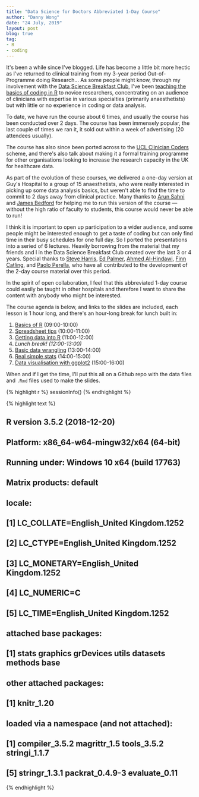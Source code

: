 ```yaml
---
title: "Data Science for Doctors Abbreviated 1-Day Course"
author: "Danny Wong"
date: "24 July, 2019"
layout: post
blog: true
tag:
- R
- coding
---
```


It's been a while since I've blogged. Life has become a little bit more hectic as I've returned to clinical training from my 3-year period Out-of-Programme doing Research... As some people might know, through my involvement with the [Data Science Breakfast Club](http://dannyjnwong.github.io/Data-Science-Breakfast-Club/), I've been [teaching the basics of coding in R](http://datascibc.org/Data-Science-for-Docs/) to novice researchers, concentrating on an audience of clinicians with expertise in various specialties (primarily anaesthetists) but with little or no experience in coding or data analysis. 

To date, we have run the course about 6 times, and usually the course has been conducted over 2 days. The course has been immensely popular, the last couple of times we ran it, it sold out within a week of advertising (20 attendees usually).

The course has also since been ported across to the [UCL Clinician Coders](https://www.ucl.ac.uk/school-life-medical-sciences/about-slms/office-vice-provost-health/academic-careers-office/career-schemes/clinician-coders) scheme, and there's also talk about making it a formal training programme for other organisations looking to increase the research capacity in the UK for healthcare data.

As part of the evolution of these courses, we delivered a one-day version at Guy's Hospital to a group of 15 anaesthetists, who were really interested in picking up some data analysis basics, but weren't able to find the time to commit to 2 days away from clinical practice. Many thanks to [Arun Sahni](https://twitter.com/DrArunSahni) and [James Bedford](https://twitter.com/jbedford84) for helping me to run this version of the course &mdash; without the high ratio of faculty to students, this course would never be able to run!

I think it is important to open up participation to a wider audience, and some people might be interested enough to get a taste of coding but can only find time in their busy schedules for one full day. So I ported the presentations into a seried of 6 lectures. Heavily borrowing from the material that my friends and I in the Data Science Breakfast Club created over the last 3 or 4 years. Special thanks to [Steve Harris](https://twitter.com/drstevok), [Ed Palmer](https://twitter.com/DocEd), [Ahmed Al-Hindawi](https://twitter.com/aalhindawi), [Finn Catling](https://twitter.com/FinnCatling), and [Paolo Perella](https://twitter.com/irish_italiano), who have all contributed to the development of the 2-day course material over this period.

In the spirit of open collaboration, I feel that this abbreviated 1-day course could easily be taught in other hospitals and therefore I want to share the content with anybody who might be interested.

The course agenda is below, and links to the slides are included, each lesson is 1 hour long, and there's an hour-long break for lunch built in:

1. [Basics of R](https://dannyjnwong.github.io/assets/others/datascibc_slides/01-lesson-01-r-for-newbies_slide.html)	(09:00-10:00)
2. [Spreadsheet tips](https://dannyjnwong.github.io/assets/others/datascibc_slides/02-lesson-02-excel-hell-slide.html)	(10:00-11:00)
3. [Getting data into R](https://dannyjnwong.github.io/assets/others/datascibc_slides/03-lesson-03-getting-data-into-r-slides.html)	(11:00-12:00)
4. *Lunch break!	(12:00-13:00)*
5. [Basic data wrangling](https://dannyjnwong.github.io/assets/others/datascibc_slides/04-lesson-04-data-wrangling_slide.html)	(13:00-14:00)
6. [Real simple stats](https://dannyjnwong.github.io/assets/others/datascibc_slides/05-lesson-05-just-enough-statistics-slides.html)	(14:00-15:00)
7. [Data visualisation with ggplot2](https://dannyjnwong.github.io/assets/others/datascibc_slides/06-lesson-06-ggplot2.html)	(15:00-16:00)

When and if I get the time, I'll put this all on a Github repo with the data files and `.Rmd` files used to make the slides.


{% highlight r %}
sessionInfo()
{% endhighlight %}



{% highlight text %}
## R version 3.5.2 (2018-12-20)
## Platform: x86_64-w64-mingw32/x64 (64-bit)
## Running under: Windows 10 x64 (build 17763)
## 
## Matrix products: default
## 
## locale:
## [1] LC_COLLATE=English_United Kingdom.1252 
## [2] LC_CTYPE=English_United Kingdom.1252   
## [3] LC_MONETARY=English_United Kingdom.1252
## [4] LC_NUMERIC=C                           
## [5] LC_TIME=English_United Kingdom.1252    
## 
## attached base packages:
## [1] stats     graphics  grDevices utils     datasets  methods   base     
## 
## other attached packages:
## [1] knitr_1.20
## 
## loaded via a namespace (and not attached):
## [1] compiler_3.5.2  magrittr_1.5    tools_3.5.2     stringi_1.1.7  
## [5] stringr_1.3.1   packrat_0.4.9-3 evaluate_0.11
{% endhighlight %}
